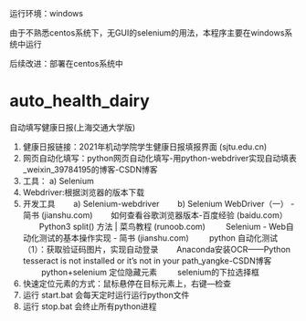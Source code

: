 ﻿运行环境：windows

由于不熟悉centos系统下，无GUI的selenium的用法，本程序主要在windows系统中运行

后续改进：部署在centos系统中

# auto_health_dairy
自动填写健康日报(上海交通大学版)

1. 健康日报链接：2021年机动学院学生健康日报填报界面 (sjtu.edu.cn)
2. 网页自动化填写：python网页自动化填写-用python-webdriver实现自动填表_weixin_39784195的博客-CSDN博客
3. 工具：
a)  Selenium 
4.	Webdriver:根据浏览器的版本下载
5.	开发工具
　　a)	Selenium-webdriver
　　b)	Selenium WebDriver（一） - 简书 (jianshu.com)
　　如何查看谷歌浏览器版本-百度经验 (baidu.com）
　　Python3 split() 方法 | 菜鸟教程 (runoob.com)
　　 Selenium - Web自动化测试的基本操作实现 - 简书 (jianshu.com)
　　 python 自动化测试（1）：获取验证码图片，实现自动登录
　　Anaconda安装OCR——Python tesseract is not installed or it’s not in your path_yangke-CSDN博客
　　 python+selenium 定位隐藏元素
　　 selenium的下拉选择框
6.	快速定位元素的方式：鼠标悬停在目标元素上，右键—检查
7.	运行 start.bat 会每天定时运行运行python文件
8.	运行 stop.bat 会终止所有python进程
